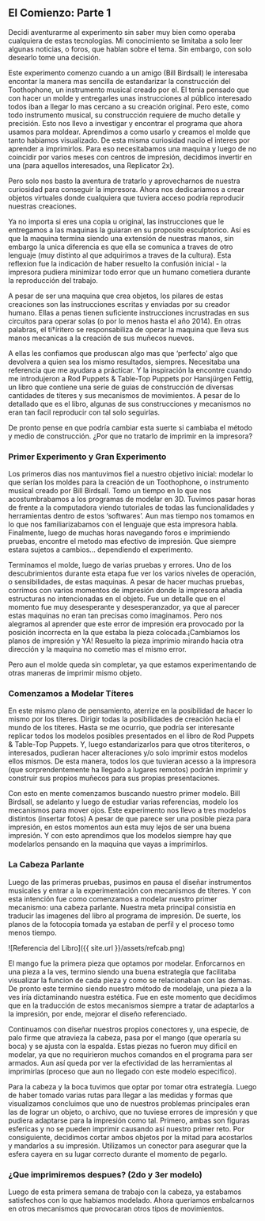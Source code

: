 ## El Comienzo: Parte 1 

Decidi aventurarme al experimento sin saber muy bien como operaba cualquiera de estas tecnologías. Mi conocimiento se limitaba a solo leer algunas noticias, o foros, que hablan sobre el tema. Sin embargo, con solo desearlo tome una decisión.

Este experimento comenzo cuando a un amigo (Bill Birdsall) le interesaba encontar la manera mas sencilla de estandarizar la construcción del Toothophone, un instrumento musical creado por el. El tenia pensado que con hacer un molde y entregarles unas instrucciones al público interesado todos iban a llegar lo mas cercano a su creación original. Pero este, como todo instrumento musical, su construcción requiere de mucho detalle y precisión. Esto nos llevo a investigar y encontrar el programa que ahora usamos para moldear. Aprendimos a como usarlo y creamos el molde que tanto habiamos visualizado. De esta misma curiosidad nacio el interes por aprender a imprimirlos. Para eso necesitabamos una maquina y luego de no coincidir por varios meses con centros de impresión, decidimos invertir en una (para aquellos interesados, una Replicator 2x).

Pero solo nos basto la aventura de tratarlo y aprovecharnos de nuestra curiosidad para conseguir la impresora. Ahora nos dedicariamos a crear objetos virtuales donde cualquiera que tuviera acceso podría reproducir nuestras creaciones. 

Ya no importa si eres una copia u original, las instrucciones que le entregamos a las maquinas la guiaran en su proposito esculptorico. Así es que la maquina termina siendo una extensión de nuestras manos, sin embargo la unica diferencia es que ella se comunica a traves de otro lenguaje (muy distinto al que adquirimos a traves de la cultura). Esta reflexion fue la indicación de haber resuelto la confusión inicial - la impresora pudiera minimizar todo error que un humano cometiera durante la reproducción del trabajo.

A pesar de ser una maquina que crea objetos, los pilares de estas creaciones son las instrucciones escritas y enviadas por su creador humano. Ellas a penas tienen suficiente instrucciones incrustradas en sus circuitos para operar solas (o por lo menos hasta el año 2014). En otras palabras, el ti†íritero se responsabiliza de operar la maquina que lleva sus manos mecanicas a la creación de sus muñecos nuevos. 

A ellas les confiamos que produscan algo mas que ‘perfecto’ algo que devolvera a quien sea los mismo resultados, siempres. Necesitaba una referencia que me ayudara a prácticar. Y la inspiración la encontre cuando me introdujeron a Rod Puppets & Table-Top Puppets por Hansjürgen Fettig, un libro que contiene una serie de guias de construcción de diversas cantidades de títeres y sus mecanismos de movimientos. A pesar de lo detallado que es el libro, algunas de sus construcciones y mecanismos no eran tan facil reproducir con tal solo seguirlas.

De pronto pense en que podría cambiar esta suerte si cambiaba el método y medio de construcción. ¿Por que no tratarlo de imprimir en la impresora?

### Primer Experimento y Gran Experimento

Los primeros dias nos mantuvimos fiel a nuestro objetivo inicial: modelar lo que serían los moldes para la creación de un Toothophone, o instrumento musical creado por Bill Birdsall. Tomo un tiempo en lo que nos acostumbrabamos a los programas de modelar en 3D. Tuvimos pasar horas de frente a la computadora viendo tutoriales de todas las funcionalidades y herramientas dentro de estos ‘softwares’.  Aun mas tiempo nos tomamos en lo que nos familiarizabamos con el lenguaje que esta impresora habla. Finalmente, luego de muchas horas navegando foros e imprimiendo pruebas, encontre el metodo mas efectivo de impresión. Que siempre estara sujetos a cambios… dependiendo el experimento.

Terminamos el molde, luego de varias pruebas y errores. Uno de los descubrimientos durante esta etapa fue ver los varios niveles de operación, o sensibilidades, de estas maquinas. A pesar de hacer muchas pruebas, corrimos con varios momentos de impresión donde la impresora añadia estructuras no intencionadas en el objeto. Fue un detalle que en el momento fue muy desesperante y desesperanzador, ya que al parecer estas maquinas no eran tan precisas como imaginamos. Pero nos alegramos al aprender que este error de impresión era provocado por la posición incorrecta en la que estaba la pieza colocada.¡Cambiamos los planos de impresión y YA! Resuelto la pieza imprimio mirando hacia otra dirección y la maquina no cometio mas el mismo error.

Pero aun el molde queda sin completar, ya que estamos experimentando de otras maneras de imprimir mismo objeto. 

### Comenzamos a Modelar Títeres

En este mismo plano de pensamiento, aterrize en la posibilidad de hacer lo mismo por los títeres. Dirigir todas la posibilidades de creación hacia el mundo de los títeres. Hasta se me ocurrio, que podría ser interesante replicar todos los modelos posibles presentados en el libro de Rod Puppets & Table-Top Puppets. Y, luego estandarizarlos para que otros títeriteros, o interesados, pudieran hacer alteraciones y/o solo imprimir estos modelos ellos mismos. De esta manera, todos los que tuvieran acesso a la impresora (que sorprendentemente ha llegado a lugares remotos) podrán imprimir y construir sus propios muñecos para sus propias presentaciones. 

Con esto en mente comenzamos buscando nuestro primer modelo. Bill Birdsall, se adelanto y luego de estudiar varias referencias, modelo los mecanismos para mover ojos. Este experimento nos llevo a tres modelos distintos (insertar fotos) A pesar de que parece ser una posible pieza para impresión, en estos momentos aun esta muy lejos de ser una buena impresión. Y con esto aprendimos que los modelos siempre hay que modelarlos pensando en la maquina que vayas a imprimirlos.

### La Cabeza Parlante

Luego de las primeras pruebas, pusimos en pausa el diseñar instrumentos musicales y entrar a la experimentación con mecanismos de títeres. Y con esta intención fue como comenzamos a modelar nuestro primer mecanismo: una cabeza parlante. Nuestra meta principal consistia en traducir las imagenes del libro al programa de impresión. De suerte, los planos de la fotocopia tomada ya estaban de perfil y el proceso tomo menos tiempo. 

![Referencia del Libro]({{ site.url }}/assets/refcab.png)

El mango fue la primera pieza que optamos por modelar. Enforcarnos en una pieza a la ves, termino siendo una buena estrategía que facilitaba visualizar la funcion de cada pieza y como se relacionaban con las demas. De pronto este termino siendo nuestro método de modelaje, una pieza a la ves iría dictaminando nuestra estética. Fue en este momento que decidimos que en la traducción de estos mecanismos siempre a tratar de adaptarlos a la impresión, por ende, mejorar el diseño referenciado. 

Continuamos con diseñar nuestros propios conectores y, una especie, de palo firme que atravieza la cabeza, pasa por el mango (que operaría su boca) y se ajusta con la espalda. Estas piezas no fueron muy dificil en modelar, ya que no requirieron muchos comandos en el programa para ser armados. Aun así queda por ver la efectividad de las herramientas al imprimirlas (proceso que aun no llegado con este modelo especifico).

Para la cabeza y la boca tuvimos que optar por tomar otra estrategía. Luego de haber tomado varias rutas para llegar a las medidas y formas que visualizamos concluimos que uno de nuestros problemas principales eran las de lograr un objeto, o archivo, que no tuviese errores de impresión y que pudiera adaptarse para la impresión como tal. Primero, ambas son figuras esfericas y no se pueden imprimir causando así nuestro primer reto. Por consiguiente, decidimos cortar ambos objetos por la mitad para acostarlos y mandarlos a su impresión. Utilizamos un conector para asegurar que la esfera cayera en su lugar correcto durante el momento de pegarlo.

### ¿Que imprimiremos despues? (2do y 3er modelo)

Luego de esta primera semana de trabajo con la cabeza, ya estabamos satisfechos con lo que habiamos modelado. Ahora queriamos embalcarnos en otros mecanismos que provocaran otros tipos de movimientos.

